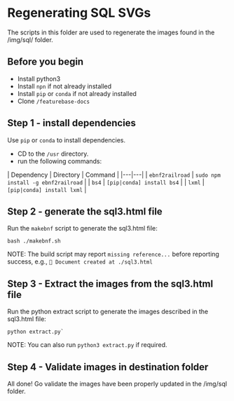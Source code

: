 # Regenerating SQL SVGs

The scripts in this folder are used to regenerate the images found in the /img/sql/ folder.

## Before you begin

* Install python3
* Install `npn` if not already installed
* Install `pip` or `conda` if not already installed
* Clone `/featurebase-docs`

## Step 1 - install dependencies

Use `pip` or `conda` to install dependencies.

* CD to the `/usr` directory.
* run the following commands:

| Dependency | Directory | Command |
|---|---|
| `ebnf2railroad` | `sudo npm install -g ebnf2railroad` |
| `bs4` | `[pip|conda] install bs4` |
| `lxml` | `[pip|conda] install lxml` |

## Step 2 - generate the sql3.html file

Run the `makebnf` script to generate the sql3.html file:

```
bash ./makebnf.sh
```

NOTE: The build script may report `missing reference...` before reporting success, e.g., `📜 Document created at ./sql3.html`

## Step 3 - Extract the images from the sql3.html file

Run the python extract script to generate the images described in the sql3.html file:

```
python extract.py`
```

NOTE: You can also run `python3 extract.py` if required.

## Step 4 - Validate images in destination folder



All done! Go validate the images have been properly updated in the /img/sql folder.

